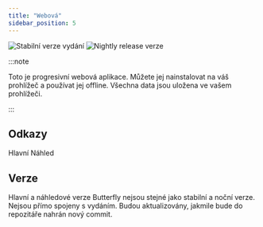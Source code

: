 ```yaml
---
title: "Webová"
sidebar_position: 5
---
```


![Stabilní verze vydání](https://img.shields.io/badge/dynamic/yaml?color=c4840d&label=Stable&query=%24.version&url=https%3A%2F%2Fraw.githubusercontent.com%2FLinwoodDev%2Fbutterfly%2Fstable%2Fapp%2Fpubspec.yaml&style=for-the-badge) ![Nightly release verze](https://img.shields.io/badge/dynamic/yaml?color=f7d28c&label=Nightly&query=%24.version&url=https%3A%2F%2Fraw.githubusercontent.com%2FLinwoodDev%2Fbutterfly%2Fnightly%2Fapp%2Fpubspec.yaml&style=for-the-badge)

:::note

Toto je progresivní webová aplikace. Můžete jej nainstalovat na váš prohlížeč a používat jej offline. Všechna data jsou uložena ve vašem prohlížeči.

:::


## Odkazy

<div className="row margin-bottom--lg padding--sm">
<Link className="button button--outline button--info button--lg margin--sm" href="https://butterfly.linwood.dev">
  Hlavní
</Link>
<Link className="button button--outline button--danger button--lg margin--sm" href="https://preview.butterfly.linwood.dev">
  Náhled
</Link>
</div>

## Verze

Hlavní a náhledové verze Butterfly nejsou stejné jako stabilní a noční verze. Nejsou přímo spojeny s vydáním. Budou aktualizovány, jakmile bude do repozitáře nahrán nový commit.
